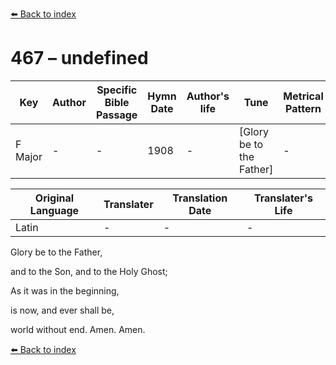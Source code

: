 [⬅️ Back to index](../README.md)

# 467 – undefined

Key | Author   | Specific Bible Passage     |Hymn Date |Author's life |Tune |Metrical Pattern   |Composer/Source
-- | --------- | ---------------------------|----------|--------------|-----|-------------------|-------------  
F Major |- |- |1908 |- |[Glory be to the Father] |- |Greatorex

Original Language | Translater | Translation Date   | Translater's Life  
----------------- | --------- | --------------------|-------------     
Latin |- |- |-




Glory be to the Father, 

and to the Son, and to the Holy Ghost;

As it was in the beginning,

is now, and ever shall be,

world without end.  Amen.  Amen.

[⬅️ Back to index](../README.md)
